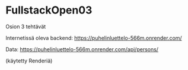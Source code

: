 # FullstackOpen03
Osion 3 tehtävät

Internetissä oleva backend: 
https://puhelinluettelo-566m.onrender.com/

Data:
https://puhelinluettelo-566m.onrender.com/api/persons/

(käytetty Renderiä) 
